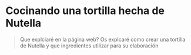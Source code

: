 # Cocinando una tortilla hecha de Nutella
>Que explciaré en la página web?
Os explcaré como crear una tortilla de Nutella y que ingredientes utilizar para su elaboración
